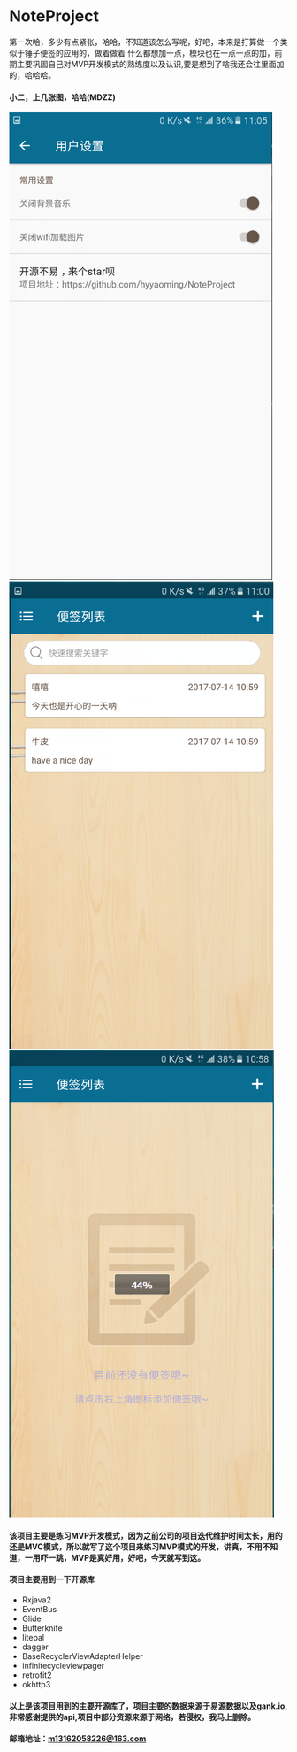 # NoteProject
第一次哈，多少有点紧张，哈哈，不知道该怎么写呢，好吧，本来是打算做一个类似于锤子便签的应用的，做着做着
什么都想加一点，模块也在一点一点的加，前期主要巩固自己对MVP开发模式的熟练度以及认识,要是想到了啥我还会往里面加的，哈哈哈。
#### 小二，上几张图，哈哈(MDZZ)
![image](https://github.com/hyyaoming/NoteProject/blob/master/screenshots/1500003619(1).jpg)
![image](https://github.com/hyyaoming/NoteProject/blob/master/screenshots/1500003648(1).jpg)
![image](https://github.com/hyyaoming/NoteProject/blob/master/screenshots/1500003672(1).jpg)
#### 该项目主要是练习MVP开发模式，因为之前公司的项目迭代维护时间太长，用的还是MVC模式，所以就写了这个项目来练习MVP模式的开发，讲真，不用不知道，一用吓一跳，MVP是真好用，好吧，今天就写到这。
#### 项目主要用到一下开源库
 * Rxjava2
 * EventBus
 * Glide
 * Butterknife
 * litepal
 * dagger
 * BaseRecyclerViewAdapterHelper
 * infinitecycleviewpager
 * retrofit2
 * okhttp3
 #### 以上是该项目用到的主要开源库了，项目主要的数据来源于易源数据以及gank.io,非常感谢提供的api,项目中部分资源来源于网络，若侵权，我马上删除。
 #### 邮箱地址：m13162058226@163.com